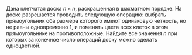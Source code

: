Дана клетчатая доска $n\times n$, раскрашенная в шахматном порядке. На доске разрешается проводить следующую операцию:
выбрать прямоугольник оба размера которого имеют одинаковую четность, но не равны одновременно 1, и поменять цвета всех клеток в этом прямоугольнике на противоположные. Найдите все значения $n$ при которых за конечное число операций доску можно сделать одноцветной.